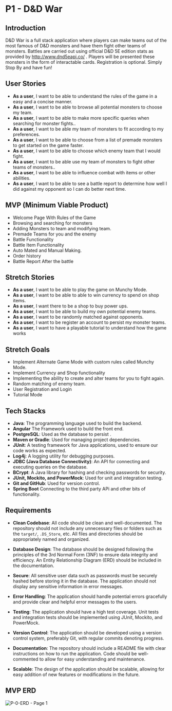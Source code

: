 # P1 - D&D War

## Introduction

D&D War is a full stack application where players can make teams out of the most famous of D&D monsters and have them fight other teams of monsters. Battles are carried out using official D&D 5E edition stats as provided by http://www.dnd5eapi.co/ . Players will be presented these monsters in the form of interactable cards. Registration is optional. Simply Stop By and have fun!

## User Stories

- **As a user**, I want to be able to understand the rules of the game in a easy and a concise manner.
- **As a user**, I want to be able to browse all potential monsters to choose my team.
- **As a user**, I want to be able to make more specific queries when searching for monster fights..
- **As a user**, I want to be able my team of monsters to fit according to my preferences.
- **As a user**, I want to be able to choose from a list of premade monsters to get started on the game faster.
- **As a user**, I want to be able to choose which enemy team that I would fight.
- **As a user**, I want to be able use my team of monsters to fight other teams of monsters..
- **As a user**, I want to be able to influence combat with items or other abilities.
- **As a user**, I want to be able to see a battle report to determine how well I did against my opponent so I can do better next time.

## MVP (Minimum Viable Product)

- Welcome Page With Rules of the Game
- Browsing and searching for monsters
- Adding Monsters to team and modifying team. 
- Premade Teams for you and the enemy
- Battle Functionality
- Battle Item Functionality
- Auto Mated and Manual Making.
- Order history
- Battle Report After the battle

## Stretch Stories 

- **As a user**, I want to be able to play the game on Munchy Mode.
- **As a user**, I want to be able to able to win currency to spend on shop items.
- **As a user**, I want there to be a shop to buy power ups.
- **As a user**, I want to be able to build my own potential enemy teams.
- **As a user**, I want to be randomly matched against opponents.
- **As a user**, I want to be register an account to persist my monster teams.
- **As a user**, I want to have a playable tutorial to understand how the game works

## Stretch Goals

- Implement Alternate Game Mode with custom rules called Munchy Mode.
- Implement Currency and Shop functionality 
- Implementing the ability to create and alter teams for you to fight again.
- Random matching of enemy team.
- User Registration and Login
- Tutorial Mode

## Tech Stacks

- **Java**: The programming language used to build the backend.
- **Angular** The Framework used to build the front end.
- **PostgreSQL**: Used as the database to persist .
- **Maven or Gradle**: Used for managing project dependencies.
- **JUnit**: A testing framework for Java applications, used to ensure our code works as expected.
- **Log4j**: A logging utility for debugging purposes.
- **JDBC (Java Database Connectivity)**: An API for connecting and executing queries on the database.
- **BCrypt**: A Java library for hashing and checking passwords for security.
- **JUnit, Mockito, and PowerMock**: Used for unit and integration testing.
- **Git and GitHub**: Used for version control.
- **Spring Boot** Connecting to the third party APi and other bits of functionality.

## Requirements

- **Clean Codebase**: All code should be clean and well-documented. The repository should not include any unnecessary files or folders such as the `target/`, `.DS_Store`, etc. All files and directories should be appropriately named and organized.

- **Database Design**: The database should be designed following the principles of the 3rd Normal Form (3NF) to ensure data integrity and efficiency. An Entity Relationship Diagram (ERD) should be included in the documentation.

- **Secure**: All sensitive user data such as passwords must be securely hashed before storing it in the database. The application should not display any sensitive information in error messages.

- **Error Handling**: The application should handle potential errors gracefully and provide clear and helpful error messages to the users.

- **Testing**: The application should have a high test coverage. Unit tests and integration tests should be implemented using JUnit, Mockito, and PowerMock.

- **Version Control**: The application should be developed using a version control system, preferably Git, with regular commits denoting progress.

- **Documentation**: The repository should include a README file with clear instructions on how to run the application. Code should be well-commented to allow for easy understanding and maintenance.

- **Scalable**: The design of the application should be scalable, allowing for easy addition of new features or modifications in the future.

## MVP ERD

![P-0-ERD - Page 1](https://github.com/052223-java-angular/Soudry-P1-D-D-War/assets/55551370/7e6206f6-89f3-459d-9211-d1e58de70d16)






